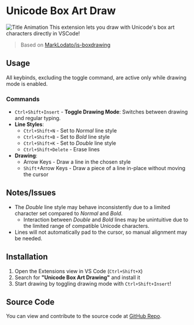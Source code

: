 # Unicode Box Art Draw

![Title Animation](bd.gif)
This extension lets you draw with Unicode's box art characters directly in VSCode!

> Based on [MarkLodato/js-boxdrawing](https://github.com/MarkLodato/js-boxdrawing)

## Usage

All keybinds, excluding the toggle command, are active only while drawing mode is enabled.

### Commands
- `Ctrl+Shift+Insert` - **Toggle Drawing Mode**: Switches between drawing and regular typing.
- **Line Styles**:
  - `Ctrl+Shift+N` - Set to *Normal* line style
  - `Ctrl+Shift+B` - Set to *Bold* line style
  - `Ctrl+Shift+K` - Set to *Double* line style
  - `Ctrl+Shift+Delete` - Erase lines
- **Drawing**:
  - Arrow Keys - Draw a line in the chosen style
  - `Shift`+Arrow Keys - Draw a piece of a line in-place without moving the cursor

## Notes/Issues

- The *Double* line style may behave inconsistently due to a limited character set compared to *Normal* and *Bold*.
   - Interaction between *Double* and *Bold* lines may be unintuitive due to the limited range of compatible Unicode characters.
- Lines will not automatically pad to the cursor, so manual alignment may be needed.

## Installation

1. Open the Extensions view in VS Code (`Ctrl+Shift+X`)
2. Search for **"Unicode Box Art Drawing"** and install it
3. Start drawing by toggling drawing mode with `Ctrl+Shift+Insert`!

## Source Code
You can view and contribute to the source code at [GitHub Repo](https://github.com/aadenboy/vscode-unicode-box-art).
